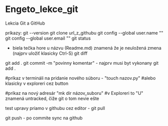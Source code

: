 # Engeto_lekce_git
Lekcia Git a GitHub

príkazy:
git --version
git clone url_z_githubu
git config --global user.name ""
git config --global user.email ""
git status
- biela tečka hore u názvu (Readme.md) znamená že je neuložená zmena (najprv uložiť klasicky Ctrl-S)
git diff

git add .
git commit -m "povinny komentar" - najprv musi byt vykonany git add .

#príkaz v termináli na pridanie nového súboru - "touch nazov.py"
#alebo klasicky v exploreri cez button

#príkaz na nový adresár "mk dir názov_suboru"
#v Exploreri to "U" znamená untracked, čiže git o tom nevie ešte

test upravy priamo v githubu cez editor - git pull

git push - po commite sync na github
